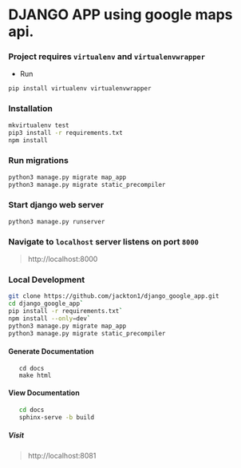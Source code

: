 # DJANGO APP using google maps api. 


### Project requires `virtualenv` and `virtualenvwrapper`
- Run
```
pip install virtualenv virtualenvwrapper
```

### Installation
```bash
mkvirtualenv test
pip3 install -r requirements.txt
npm install
```

### Run migrations
```sh
python3 manage.py migrate map_app
python3 manage.py migrate static_precompiler
```

### Start django web server
```
python3 manage.py runserver
```


### Navigate to `localhost` server listens on port `8000`

> http://localhost:8000

### Local Development
```bash
git clone https://github.com/jackton1/django_google_app.git
cd django_google_app`
pip install -r requirements.txt`
npm install --only=dev`
python3 manage.py migrate map_app
python3 manage.py migrate static_precompiler
```


#### Generate Documentation
```
   cd docs
   make html
```

#### View Documentation
```sh
   cd docs
   sphinx-serve -b build
```

##### Visit
>  http://localhost:8081
